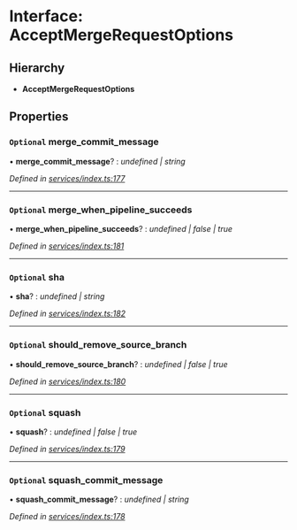 # Interface: AcceptMergeRequestOptions

## Hierarchy

* **AcceptMergeRequestOptions**

## Properties

### `Optional` merge_commit_message

• **merge_commit_message**? : *undefined | string*

*Defined in [services/index.ts:177](https://github.com/arsdehnel/node-gitlab/blob/c2ee9bb/src/services/index.ts#L177)*

___

### `Optional` merge_when_pipeline_succeeds

• **merge_when_pipeline_succeeds**? : *undefined | false | true*

*Defined in [services/index.ts:181](https://github.com/arsdehnel/node-gitlab/blob/c2ee9bb/src/services/index.ts#L181)*

___

### `Optional` sha

• **sha**? : *undefined | string*

*Defined in [services/index.ts:182](https://github.com/arsdehnel/node-gitlab/blob/c2ee9bb/src/services/index.ts#L182)*

___

### `Optional` should_remove_source_branch

• **should_remove_source_branch**? : *undefined | false | true*

*Defined in [services/index.ts:180](https://github.com/arsdehnel/node-gitlab/blob/c2ee9bb/src/services/index.ts#L180)*

___

### `Optional` squash

• **squash**? : *undefined | false | true*

*Defined in [services/index.ts:179](https://github.com/arsdehnel/node-gitlab/blob/c2ee9bb/src/services/index.ts#L179)*

___

### `Optional` squash_commit_message

• **squash_commit_message**? : *undefined | string*

*Defined in [services/index.ts:178](https://github.com/arsdehnel/node-gitlab/blob/c2ee9bb/src/services/index.ts#L178)*
